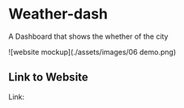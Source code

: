 # Weather-dash
A Dashboard that shows the whether of the city


![website mockup](./assets/images/06 demo.png)

## Link to Website
Link:
